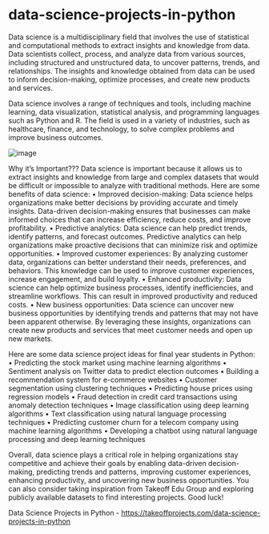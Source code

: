 # data-science-projects-in-python
Data science is a multidisciplinary field that involves the use of statistical and computational methods to extract insights and knowledge from data. Data scientists collect, process, and analyze data from various sources, including structured and unstructured data, to uncover patterns, trends, and relationships. The insights and knowledge obtained from data can be used to inform decision-making, optimize processes, and create new products and services.

Data science involves a range of techniques and tools, including machine learning, data visualization, statistical analysis, and programming languages such as Python and R. The field is used in a variety of industries, such as healthcare, finance, and technology, to solve complex problems and improve business outcomes.

![image](https://user-images.githubusercontent.com/122364815/223347613-5cbde1f2-814b-4b91-98ad-4de6a79aecb0.png)

Why it’s Important???
Data science is important because it allows us to extract insights and knowledge from large and complex datasets that would be difficult or impossible to analyze with traditional methods. Here are some benefits of data science:
•	Improved decision-making: Data science helps organizations make better decisions by providing accurate and timely insights. Data-driven decision-making ensures that businesses can make informed choices that can increase efficiency, reduce costs, and improve profitability.
•	Predictive analytics: Data science can help predict trends, identify patterns, and forecast outcomes. Predictive analytics can help organizations make proactive decisions that can minimize risk and optimize opportunities.
•	Improved customer experiences: By analyzing customer data, organizations can better understand their needs, preferences, and behaviors. This knowledge can be used to improve customer experiences, increase engagement, and build loyalty.
•	Enhanced productivity: Data science can help optimize business processes, identify inefficiencies, and streamline workflows. This can result in improved productivity and reduced costs.
•	New business opportunities: Data science can uncover new business opportunities by identifying trends and patterns that may not have been apparent otherwise. By leveraging these insights, organizations can create new products and services that meet customer needs and open up new markets.


Here are some data science project ideas for final year students in Python:
•	Predicting the stock market using machine learning algorithms
•	Sentiment analysis on Twitter data to predict election outcomes
•	Building a recommendation system for e-commerce websites
•	Customer segmentation using clustering techniques
•	Predicting house prices using regression models
•	Fraud detection in credit card transactions using anomaly detection techniques
•	Image classification using deep learning algorithms
•	Text classification using natural language processing techniques
•	Predicting customer churn for a telecom company using machine learning algorithms
•	Developing a chatbot using natural language processing and deep learning techniques

Overall, data science plays a critical role in helping organizations stay competitive and achieve their goals by enabling data-driven decision-making, predicting trends and patterns, improving customer experiences, enhancing productivity, and uncovering new business opportunities. You can also consider taking inspiration from Takeoff Edu Group and exploring publicly available datasets to find interesting projects. Good luck!

Data Science Projects in Python - https://takeoffprojects.com/data-science-projects-in-python
